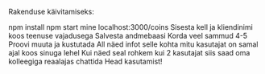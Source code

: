Rakenduse käivitamiseks:

npm install
npm start
mine localhost:3000/coins
Sisesta kell ja kliendinimi koos teenuse vajadusega
Salvesta andmebaasi
Korda veel sammud 4-5
Proovi muuta ja kustutada
All näed infot selle kohta mitu kasutajat on samal ajal koos sinuga lehel
Kui näed seal rohkem kui 2 kasutajat siis saad oma kolleegiga reaalajas chattida
Head kasutamist!
